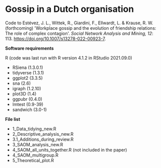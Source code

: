 # Gossip in a Dutch organisation

Code to Estévez, J. L., Wittek, R., Giardini, F., Ellwardt, L. & Krause, R. W. (forthcoming) 'Workplace gossip and the evolution of friendship relations: The role of complex contagion'. *Social Network Analysis and Mining, 12*: 113. https://doi.org/10.1007/s13278-022-00923-7.

**Software requirements**

R (code was last run with R version 4.1.2 in RStudio 2021.09.0)
- RSiena (1.3.0.1)
- tidyverse (1.3.1)
- ggplot2 (3.3.5)
- sna (2.6)
- igraph (1.2.10)
- plot3D (1.4)
- ggpubr (0.4.0)
- lmtest (0.9-39)
- sandwich (3.0-1)

**File list**

- 1_Data_tidying_new.R
- 2_Descriptive_analysis_new.R
- 3.1_Additions_during_review.R
- 3_SAOM_analysis_new.R
- 4_SAOM_all_units_together.R (not included in the paper)
- 4_SAOM_multigroup.R
- 5_Theoretical_plot.R
